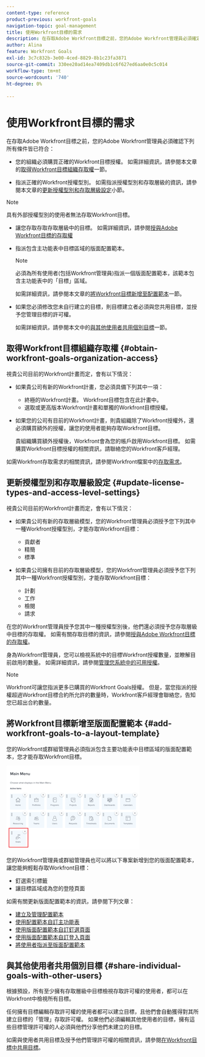 ```yaml
---
content-type: reference
product-previous: workfront-goals
navigation-topic: goal-management
title: 使用Workfront目標的需求
description: 在存取Adobe Workfront目標之前，您的Adobe Workfront管理員必須確定已符合某些條件。
author: Alina
feature: Workfront Goals
exl-id: 3c7c832b-3e00-4ced-8829-8b1c23fa3871
source-git-commit: 330ee20ad14ea7409db1c6f627ed6aa0e0c5c014
workflow-type: tm+mt
source-wordcount: '740'
ht-degree: 0%

---
```


# 使用Workfront目標的需求

在存取Adobe Workfront目標之前，您的Adobe Workfront管理員必須確認下列所有條件皆已符合：

<!--drafted for P&P - replace the first bullet with this one when licensing changes: 
* Your company must purchase the correct Adobe Worfront plan or Adobe Workfront Goal license. For information, see the section [Obtain Workfront Goals organization access](#obtain-workfront-goals-organization-access)in this article.-->

* 您的組織必須購買正確的Workfront目標授權。 如需詳細資訊，請參閱本文章的[取得Workfront目標組織存取權](#obtain-workfront-goals-organization-access)一節。

* 指派正確的Workfront授權型別。 如需指派授權型別和存取層級的資訊，請參閱本文章的[更新授權型別和存取層級設定](#update-license-types-and-access-level-settings)小節。

>[!NOTE]
>
>具有外部授權型別的使用者無法存取Workfront目標。

* 讓您存取存取存取層級中的目標。 如需詳細資訊，請參閱[授與Adobe Workfront目標的存取權](../../administration-and-setup/add-users/configure-and-grant-access/grant-access-goals.md)

* 指派包含主功能表中目標區域的版面配置範本。

  >[!NOTE]
  >
  >必須為所有使用者(包括Workfront管理員)指派一個版面配置範本，該範本包含主功能表中的「目標」區域。

  如需詳細資訊，請參閱本文章的[將Workfront目標新增至配置範本](#add-workfront-goals-to-a-layout-template)一節。

* 如果您必須修改您未自行建立的目標，則目標建立者必須與您共用目標，並授予您管理目標的許可權。

  如需詳細資訊，請參閱本文中的[與其他使用者共用個別目標](#share-individual-goals-with-other-users)一節。

## 取得Workfront目標組織存取權 {#obtain-workfront-goals-organization-access}


視貴公司目前的Workfront計畫而定，會有以下情況：

* 如果貴公司有新的Workfront計畫，您必須具備下列其中一項：

   * 終極的Workfront計畫。 Workfront目標包含在此計畫中。
   * 選取或更高版本Workfront計畫和單獨的Workfront目標授權。

* 如果您的公司有目前的Workfront計畫，則貴組織除了Workfront授權外，還必須購買額外的授權，讓您的使用者能夠存取Workfront目標。

  貴組織購買額外授權後，Workfront會為您的帳戶啟用Workfront目標。 如需購買Workfront目標授權的相關資訊，請聯絡您的Workfront客戶經理。

如需Workfront存取需求的相關資訊，請參閱Workfront檔案中的[存取需求](/help/quicksilver/administration-and-setup/add-users/access-levels-and-object-permissions/access-level-requirements-in-documentation.md)。

## 更新授權型別和存取層級設定  {#update-license-types-and-access-level-settings}

視貴公司目前的Workfront計畫而定，會有以下情況：

* 如果貴公司有新的存取層級模型，您的Workfront管理員必須授予您下列其中一種Workfront授權型別，才能存取Workfront目標：

   * 貢獻者
   * 精簡
   * 標準

* 如果貴公司擁有目前的存取層級模型，您的Workfront管理員必須授予您下列其中一種Workfront授權型別，才能存取Workfront目標：

   * 計劃
   * 工作
   * 檢閱
   * 請求

在您的Workfront管理員授予您其中一種授權型別後，他們還必須授予您存取層級中目標的存取權。 如需有關存取目標的資訊，請參閱[授與Adobe Workfront目標的存取權](../../administration-and-setup/add-users/configure-and-grant-access/grant-access-goals.md)。

身為Workfront管理員，您可以檢視系統中的目標Workfront授權數量，並瞭解目前啟用的數量。 如需詳細資訊，請參閱[管理您系統中的可用授權](../../administration-and-setup/get-started-wf-administration/manage-available-licenses-in-your-system.md)。

>[!NOTE]
>
>Workfront可讓您指派更多已購買的Workfront Goals授權。 但是，當您指派的授權超過Workfront目標合約所允許的數量時，Workfront客戶經理會聯絡您，告知您已超出合約數量。

## 將Workfront目標新增至版面配置範本 {#add-workfront-goals-to-a-layout-template}

您的Workfront或群組管理員必須指派包含主要功能表中目標區域的版面配置範本，您才能存取Workfront目標。

![](assets/layout-template-align-highlighted-350x220.png)

您的Workfront管理員或群組管理員也可以將以下專案新增到您的版面配置範本，讓您能夠輕鬆存取Workfront目標：

* 釘選索引標籤
* 讓目標區域成為您的登陸頁面

如需有關更新版面配置範本的資訊，請參閱下列文章：

* [建立及管理配置範本](../../administration-and-setup/customize-workfront/use-layout-templates/create-and-manage-layout-templates.md)
* [使用配置範本自訂主功能表](../../administration-and-setup/customize-workfront/use-layout-templates/customize-main-menu.md)
* [使用版面配置範本自訂釘選頁面](../../administration-and-setup/customize-workfront/use-layout-templates/customize-pinned-pages.md)
* [使用版面配置範本自訂登入頁面](../../administration-and-setup/customize-workfront/use-layout-templates/customize-landing-page.md)
* [將使用者指派至版面配置範本](../../administration-and-setup/customize-workfront/use-layout-templates/assign-users-to-layout-template.md)

## 與其他使用者共用個別目標 {#share-individual-goals-with-other-users}

根據預設，所有至少擁有存取層級中目標檢視存取許可權的使用者，都可以在Workfront中檢視所有目標。

任何擁有目標編輯存取許可權的使用者都可以建立目標，且他們會自動獲得對其所建立目標的「管理」存取許可權。 如果他們必須編輯其他使用者的目標，擁有這些目標管理許可權的人必須與他們分享他們未建立的目標。

如需與使用者共用目標及授予他們管理許可權的相關資訊，請參閱[在Workfront目標中共用目標](../../workfront-goals/workfront-goals-settings/share-a-goal.md)。
